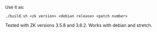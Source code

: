 Use it as:

    ./build.sh <zk version> <debian release> <patch number>

Tested with ZK versions 3.5.8 and 3.6.2.
Works with debian and stretch.
